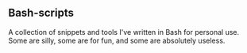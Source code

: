 Bash-scripts
------------

A collection of snippets and tools I've written in Bash for personal use.
Some are silly, some are for fun, and some are absolutely useless.

